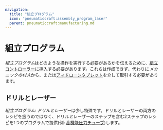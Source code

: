 ```yaml
---
navigation:
  title: "組立プログラム"
  icon: "pneumaticcraft:assembly_program_laser"
  parent: pneumaticcraft:manufacturing.md
---
```


# 組立プログラム

*組立プログラム*はどのような操作を実行する必要があるかを伝えるために、[組立コントローラー](./assembly_system.md)に挿入する必要があります。これらは作成できず、代わりに*メカニックの村人*から、または[アマドローンタブレット](../amadron_tablet.md)を介して取引する必要があります。

## ドリルとレーザー

<ItemImage id="pneumaticcraft:assembly_program_drill_laser" />

*組立プログラム: ドリルとレーザー*は少し特殊です。ドリルとレーザーの両方のレシピを扱うのではなく、ドリル*と*レーザーのステップを含む2ステップのレシピを1つのプログラムで提供(例: [高機能圧力チューブ](../pressure_tubes.md#advanced))します。

